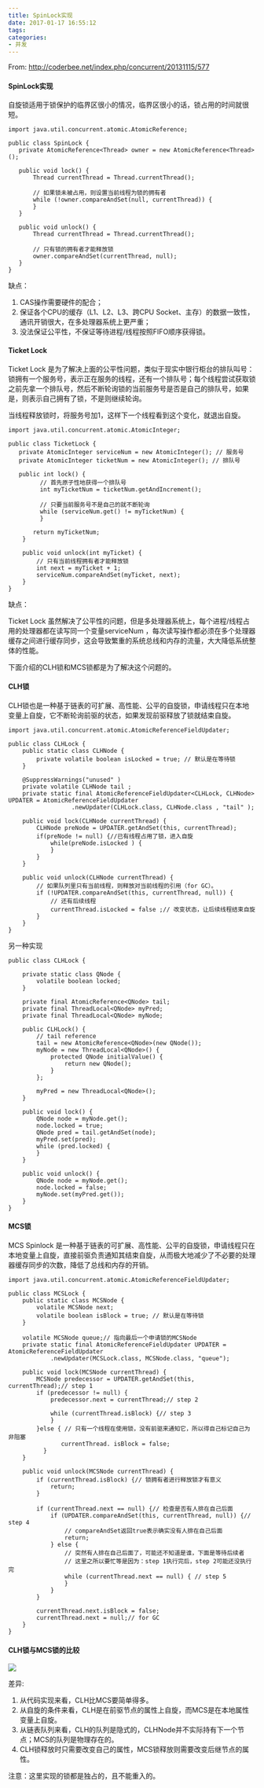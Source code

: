 ```yaml
---
title: SpinLock实现
date: 2017-01-17 16:55:12
tags:
categories: 
- 并发
---
```


From: <http://coderbee.net/index.php/concurrent/20131115/577>
#### SpinLock实现
自旋锁适用于锁保护的临界区很小的情况，临界区很小的话，锁占用的时间就很短。

    import java.util.concurrent.atomic.AtomicReference;
    
    public class SpinLock {
       private AtomicReference<Thread> owner = new AtomicReference<Thread>();
    
       public void lock() {
           Thread currentThread = Thread.currentThread();
    
           // 如果锁未被占用，则设置当前线程为锁的拥有者
           while (!owner.compareAndSet(null, currentThread)) {
           }
       }
    
       public void unlock() {
           Thread currentThread = Thread.currentThread();
    
           // 只有锁的拥有者才能释放锁
           owner.compareAndSet(currentThread, null);
       }
    }
缺点：

1. CAS操作需要硬件的配合；
2. 保证各个CPU的缓存（L1、L2、L3、跨CPU Socket、主存）的数据一致性，通讯开销很大，在多处理器系统上更严重；
3. 没法保证公平性，不保证等待进程/线程按照FIFO顺序获得锁。

#### Ticket Lock

Ticket Lock 是为了解决上面的公平性问题，类似于现实中银行柜台的排队叫号：锁拥有一个服务号，表示正在服务的线程，还有一个排队号；每个线程尝试获取锁之前先拿一个排队号，然后不断轮询锁的当前服务号是否是自己的排队号，如果是，则表示自己拥有了锁，不是则继续轮询。

当线程释放锁时，将服务号加1，这样下一个线程看到这个变化，就退出自旋。

    import java.util.concurrent.atomic.AtomicInteger;
    
    public class TicketLock {
       private AtomicInteger serviceNum = new AtomicInteger(); // 服务号
       private AtomicInteger ticketNum = new AtomicInteger(); // 排队号
    
       public int lock() {
             // 首先原子性地获得一个排队号
             int myTicketNum = ticketNum.getAndIncrement();
    
             // 只要当前服务号不是自己的就不断轮询
             while (serviceNum.get() != myTicketNum) {
             }
    
           return myTicketNum;
        }
    
        public void unlock(int myTicket) {
            // 只有当前线程拥有者才能释放锁
            int next = myTicket + 1;
            serviceNum.compareAndSet(myTicket, next);
        }
    }
缺点：

Ticket Lock 虽然解决了公平性的问题，但是多处理器系统上，每个进程/线程占用的处理器都在读写同一个变量serviceNum ，每次读写操作都必须在多个处理器缓存之间进行缓存同步，这会导致繁重的系统总线和内存的流量，大大降低系统整体的性能。

下面介绍的CLH锁和MCS锁都是为了解决这个问题的。
#### CLH锁
CLH锁也是一种基于链表的可扩展、高性能、公平的自旋锁，申请线程只在本地变量上自旋，它不断轮询前驱的状态，如果发现前驱释放了锁就结束自旋。

    import java.util.concurrent.atomic.AtomicReferenceFieldUpdater;
    
    public class CLHLock {
        public static class CLHNode {
            private volatile boolean isLocked = true; // 默认是在等待锁
        }
    
        @SuppressWarnings("unused" )
        private volatile CLHNode tail ;
        private static final AtomicReferenceFieldUpdater<CLHLock, CLHNode> UPDATER = AtomicReferenceFieldUpdater
                      .newUpdater(CLHLock.class, CLHNode.class , "tail" );
    
        public void lock(CLHNode currentThread) {
            CLHNode preNode = UPDATER.getAndSet(this, currentThread);
            if(preNode != null) {//已有线程占用了锁，进入自旋
                while(preNode.isLocked ) {
                }
            }
        }
    
        public void unlock(CLHNode currentThread) {
            // 如果队列里只有当前线程，则释放对当前线程的引用（for GC）。
            if (!UPDATER.compareAndSet(this, currentThread, null)) {
                // 还有后续线程
                currentThread.isLocked = false ;// 改变状态，让后续线程结束自旋
            }
        }
    }
另一种实现

    public class CLHLock {
    
        private static class QNode {
            volatile boolean locked;
        }
    
        private final AtomicReference<QNode> tail;
        private final ThreadLocal<QNode> myPred;
        private final ThreadLocal<QNode> myNode;
    
        public CLHLock() {
            // tail reference
            tail = new AtomicReference<QNode>(new QNode());
            myNode = new ThreadLocal<QNode>() {
                protected QNode initialValue() {
                    return new QNode();
                }
            };
    
            myPred = new ThreadLocal<QNode>();
        }
    
        public void lock() {
            QNode node = myNode.get();
            node.locked = true;
            QNode pred = tail.getAndSet(node);
            myPred.set(pred);
            while (pred.locked) {
            }
        }
    
        public void unlock() {
            QNode node = myNode.get();
            node.locked = false;
            myNode.set(myPred.get());
        }
    }
#### MCS锁
MCS Spinlock 是一种基于链表的可扩展、高性能、公平的自旋锁，申请线程只在本地变量上自旋，直接前驱负责通知其结束自旋，从而极大地减少了不必要的处理器缓存同步的次数，降低了总线和内存的开销。

    import java.util.concurrent.atomic.AtomicReferenceFieldUpdater;
    
    public class MCSLock {
        public static class MCSNode {
            volatile MCSNode next;
            volatile boolean isBlock = true; // 默认是在等待锁
        }
    
        volatile MCSNode queue;// 指向最后一个申请锁的MCSNode
        private static final AtomicReferenceFieldUpdater UPDATER = AtomicReferenceFieldUpdater
                .newUpdater(MCSLock.class, MCSNode.class, "queue");
    
        public void lock(MCSNode currentThread) {
            MCSNode predecessor = UPDATER.getAndSet(this, currentThread);// step 1
            if (predecessor != null) {
                predecessor.next = currentThread;// step 2
    
                while (currentThread.isBlock) {// step 3
                }
            }else { // 只有一个线程在使用锁，没有前驱来通知它，所以得自己标记自己为非阻塞
                   currentThread. isBlock = false;
              }
        }
    
        public void unlock(MCSNode currentThread) {
            if (currentThread.isBlock) {// 锁拥有者进行释放锁才有意义
                return;
            }
    
            if (currentThread.next == null) {// 检查是否有人排在自己后面
                if (UPDATER.compareAndSet(this, currentThread, null)) {// step 4
                    // compareAndSet返回true表示确实没有人排在自己后面
                    return;
                } else {
                    // 突然有人排在自己后面了，可能还不知道是谁，下面是等待后续者
                    // 这里之所以要忙等是因为：step 1执行完后，step 2可能还没执行完
                    while (currentThread.next == null) { // step 5
                    }
                }
            }
    
            currentThread.next.isBlock = false;
            currentThread.next = null;// for GC
        }
    }
#### CLH锁与MCS锁的比较
![](/images/CLH-MCS-SpinLock.png)

差异:

1. 从代码实现来看，CLH比MCS要简单得多。
2. 从自旋的条件来看，CLH是在前驱节点的属性上自旋，而MCS是在本地属性变量上自旋。
3. 从链表队列来看，CLH的队列是隐式的，CLHNode并不实际持有下一个节点；MCS的队列是物理存在的。
4. CLH锁释放时只需要改变自己的属性，MCS锁释放则需要改变后继节点的属性。

注意：这里实现的锁都是独占的，且不能重入的。
